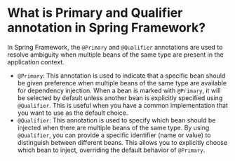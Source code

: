 # What is Primary and Qualifier annotation in Spring Framework?
In Spring Framework, the `@Primary` and `@Qualifier` annotations are used to resolve ambiguity when multiple beans of the same type are present in the application context.
- `@Primary`: This annotation is used to indicate that a specific bean should be given preference when multiple beans of the same type are available for dependency injection. When a bean is marked with `@Primary`, it will be selected by default unless another bean is explicitly specified using `@Qualifier`. This is useful when you have a common implementation that you want to use as the default choice.
- `@Qualifier`: This annotation is used to specify which bean should be injected when there are multiple beans of the same type. By using `@Qualifier`, you can provide a specific identifier (name or value) to distinguish between different beans. This allows you to explicitly choose which bean to inject, overriding the default behavior of `@Primary`.
